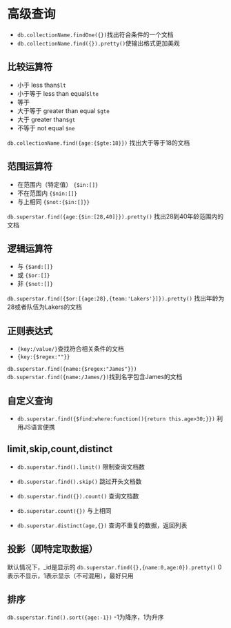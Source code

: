 # 高级查询

- `db.collectionName.findOne({})`找出符合条件的一个文档
- `db.collectionName.find({}).pretty()`使输出格式更加美观

## 比较运算符
- 小于 less than`$lt`
- 小于等于 less than equal`$lte`
- 等于
- 大于等于 greater than equal  `$gte`
- 大于 greater than`$gt`
- 不等于 not equal `$ne`

`db.collectionName.find({age:{$gte:18}})` 找出大于等于18的文档

## 范围运算符
- 在范围内（特定值） `{$in:[]}`
- 不在范围内 `{$nin:[]}`
- 与上相同 `{$not:{$in:[]}}`

`db.superstar.find({age:{$in:[28,40]}}).pretty()` 找出28到40年龄范围内的文档


## 逻辑运算符
- 与 `{$and:[]}`
- 或 `{$or:[]}`
- 非 `{$not:[]}`

`db.superstar.find({$or:[{age:28},{team:'Lakers'}]}).pretty()` 找出年龄为28或者队伍为Lakers的文档

## 正则表达式
- `{key:/value/}`查找符合相关条件的文档
- `{key:{$regex:""}}`

`db.superstar.find({name:{$regex:"James"}})`
`db.superstar.find({name:/James/})`找到名字包含James的文档

## 自定义查询
- `db.superstar.find({$find:where:function(){return this.age>30;}})` 利用JS语言便携


## limit,skip,count,distinct
- `db.superstar.find().limit()` 限制查询文档数

- `db.superstar.find().skip()` 跳过开头文档数

- `db.superstar.find({}).count()` 查询文档数

- `db.superstar.count({})` 与上相同

- `db.superstar.distinct(age,{})` 查询不重复的数据，返回列表


## 投影（即特定取数据）
默认情况下，_id是显示的
`db.superstar.find({},{name:0,age:0}).pretty()` 0表示不显示，1表示显示（不可混用），最好只用

## 排序
`db.superstar.find().sort({age:-1})` -1为降序，1为升序

